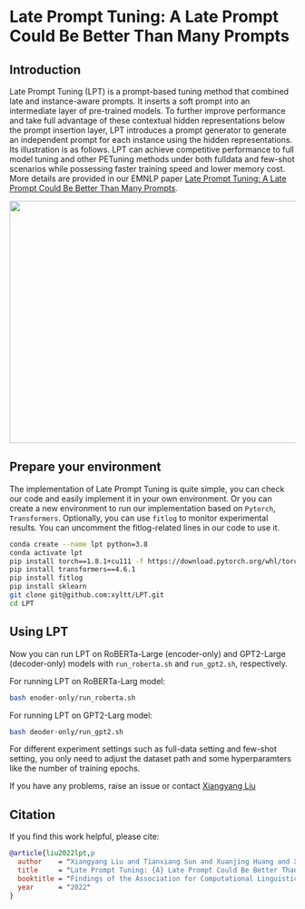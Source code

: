 # Late Prompt Tuning: A Late Prompt Could Be Better Than Many Prompts

## Introduction

Late Prompt Tuning (LPT) is a prompt-based tuning method that combined late and instance-aware prompts. It inserts a soft prompt into an intermediate layer of pre-trained models. To further improve performance and take full advantage of these contextual hidden representations below the prompt insertion layer, LPT introduces a prompt generator to generate an independent prompt for each instance using the hidden representations. Its illustration is as follows. LPT can achieve competitive performance to full model tuning and other PETuning methods under both fulldata and few-shot scenarios while possessing faster training speed and lower memory cost. More details are provided in our EMNLP paper [Late Prompt Tuning: A Late Prompt Could Be Better Than Many Prompts](https://arxiv.org/pdf/2210.11292.pdf).

<div align=center><img width="697" height="426" src="https://github.com/xyltt/LPT/blob/main/pics/LPT.png"/></div>

## Prepare your environment

The implementation of Late Prompt Tuning is quite simple, you can check our code and easily implement it in your own environment. Or you can create a new environment to run our implementation based on `Pytorch`, `Transformers`. Optionally, you can use `fitlog` to monitor experimental results. You can uncomment the fitlog-related lines in our code to use it.

```bash
conda create --name lpt python=3.8
conda activate lpt
pip install torch==1.8.1+cu111 -f https://download.pytorch.org/whl/torch_stable.html
pip install transformers==4.6.1
pip install fitlog
pip install sklearn
git clone git@github.com:xyltt/LPT.git
cd LPT
```

## Using LPT

Now you can run LPT on RoBERTa-Large (encoder-only) and GPT2-Large (decoder-only) models with `run_roberta.sh` and `run_gpt2.sh`, respectively.

For running LPT on RoBERTa-Larg model:
```bash
bash enoder-only/run_roberta.sh 
```

For running LPT on GPT2-Larg model:
```bash
bash deoder-only/run_gpt2.sh 
```

For different experiment settings such as full-data setting and few-shot setting, you only need to adjust the dataset path and some hyperparamters like the number of training epochs. 

If you have any problems, raise an issue or contact [Xiangyang Liu](mailto:xyliu22@m.fudan.edu.cn) 

## Citation

If you find this work helpful, please cite:

```bibtex
@article{liu2022lpt,p
  author    = "Xiangyang Liu and Tianxiang Sun and Xuanjing Huang and Xipeng Qiu",
  title     = "Late Prompt Tuning: {A} Late Prompt Could Be Better Than Many Prompts",
  booktitle = "Findings of the Association for Computational Linguistics: EMNLP 2022",
  year      = "2022"
}
```

```
